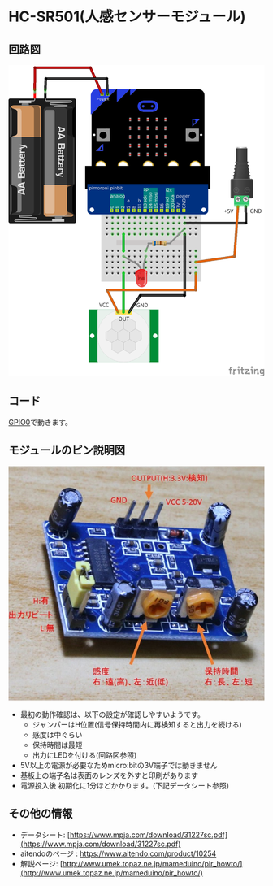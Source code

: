 # HC-SR501(人感センサーモジュール)

## 回路図

![回路図](GPIO0b.png)

## コード

[GPIO0](../readme.md#GPIO0)で動きます。

## モジュールのピン説明図

![説明図](HC-SR501_note.jpg)

* 最初の動作確認は、以下の設定が確認しやすいようです。
  * ジャンパーはH位置(信号保持時間内に再検知すると出力を続ける)
  * 感度は中ぐらい
  * 保持時間は最短
  * 出力にLEDを付ける(回路図参照)
* 5V以上の電源が必要なためmicro:bitの3V端子では動きません
* 基板上の端子名は表面のレンズを外すと印刷があります
* 電源投入後 初期化に1分ほどかかります。(下記データシート参照)

## その他の情報

* データシート: [https://www.mpja.com/download/31227sc.pdf](https://www.mpja.com/download/31227sc.pdf)
* aitendoのページ : [https://www.aitendo.com/product/10254
](https://www.aitendo.com/product/10254)
* 解説ページ: [http://www.umek.topaz.ne.jp/mameduino/pir_howto/](http://www.umek.topaz.ne.jp/mameduino/pir_howto/)